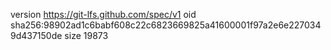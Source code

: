 version https://git-lfs.github.com/spec/v1
oid sha256:98902ad1c6babf608c22c6823669825a41600001f97a2e6e2270349d437150de
size 19873
